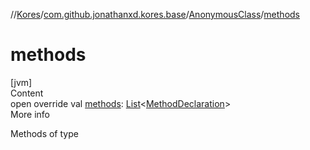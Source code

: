//[Kores](../../index.md)/[com.github.jonathanxd.kores.base](../index.md)/[AnonymousClass](index.md)/[methods](methods.md)



# methods  
[jvm]  
Content  
open override val [methods](methods.md): [List](https://kotlinlang.org/api/latest/jvm/stdlib/kotlin.collections/-list/index.html)<[MethodDeclaration](../-method-declaration/index.md)>  
More info  


Methods of type

  



